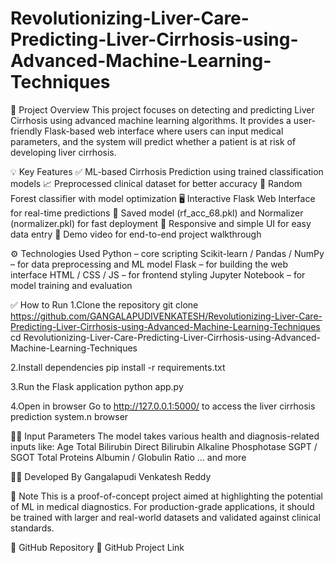 # Revolutionizing-Liver-Care-Predicting-Liver-Cirrhosis-using-Advanced-Machine-Learning-Techniques
📝 Project Overview
This project focuses on detecting and predicting Liver Cirrhosis using advanced machine learning algorithms. It provides a user-friendly Flask-based web interface where users can input medical parameters, and the system will predict whether a patient is at risk of developing liver cirrhosis.





💡 Key Features
✅ ML-based Cirrhosis Prediction using trained classification models
📈 Preprocessed clinical dataset for better accuracy
🧠 Random Forest classifier with model optimization
🖥️ Interactive Flask Web Interface for real-time predictions
💾 Saved model (rf_acc_68.pkl) and Normalizer (normalizer.pkl) for fast deployment
📱 Responsive and simple UI for easy data entry
🎥 Demo video for end-to-end project walkthrough




⚙️ Technologies Used
Python – core scripting
Scikit-learn / Pandas / NumPy – for data preprocessing and ML model
Flask – for building the web interface
HTML / CSS / JS – for frontend styling
Jupyter Notebook – for model training and evaluation



✅ How to Run
1.Clone the repository
      git clone https://github.com/GANGALAPUDIVENKATESH/Revolutionizing-Liver-Care-Predicting-Liver-Cirrhosis-using-Advanced-Machine-Learning-Techniques
cd Revolutionizing-Liver-Care-Predicting-Liver-Cirrhosis-using-Advanced-Machine-Learning-Techniques

2.Install dependencies
      pip install -r requirements.txt

3.Run the Flask application
      python app.py

4.Open in browser
     Go to http://127.0.0.1:5000/ to access the liver cirrhosis prediction system.n browser



👨‍⚕️ Input Parameters
The model takes various health and diagnosis-related inputs like:
Age
Total Bilirubin
Direct Bilirubin
Alkaline Phosphotase
SGPT / SGOT
Total Proteins
Albumin / Globulin Ratio
… and more


👨‍💻 Developed By
Gangalapudi Venkatesh Reddy



📌 Note
This is a proof-of-concept project aimed at highlighting the potential of ML in medical diagnostics. For production-grade applications, it should be trained with larger and real-world datasets and validated against clinical standards.


🔗 GitHub Repository
📂 GitHub Project Link

     
       


